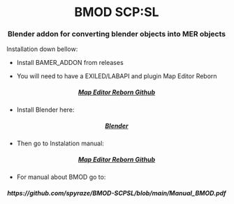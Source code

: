 <h1 align="center">BMOD SCP:SL </h1>


<h3 align="center"> Blender addon for converting blender objects into MER objects</h3>
<a href="https://discord.gg/wn8h8Dvx">
     <alt="Report bug on Discord">
</a>    

Installation down bellow:

- Install BAMER_ADDON from releases

- You will need to have a EXILED/LABAPI and plugin Map Editor Reborn

 <h5 align="center">     <a   href="https://github.com/Michal78900/MapEditorReborn/tree/main?tab=readme-ov-file">Map Editor Reborn Github</a>    </h5>


- Install Blender here:

 <h5 align="center"><a   href="https://www.blender.org/download">Blender</a> </h5>

      
- Then go to Instalation manual:

 <h5 align="center"> <a   href="https://github.com/spyraze/BMOD-SCPSL/blob/main/Instalation_Manual_BMOD.pdf">Map Editor Reborn Github</a> </h5>

- For manual about BMOD go to:

<h5 align="center"> https://github.com/spyraze/BMOD-SCPSL/blob/main/Manual_BMOD.pdf </h5>





